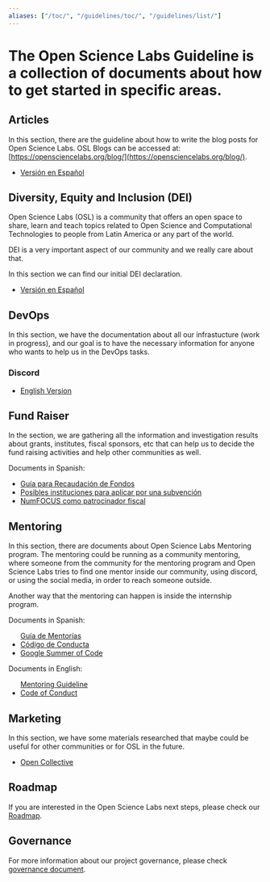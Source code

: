 ```yaml
---
aliases: ["/toc/", "/guidelines/toc/", "/guidelines/list/"]
---
```

# The Open Science Labs Guideline is a collection of documents about how to get started in specific areas.

## Articles

In this section, there are the guideline about how to write the blog posts for Open Science Labs.
OSL Blogs can be accessed at: [https://opensciencelabs.org/blog/](https://opensciencelabs.org/blog/).

<ul>
  <li><a href="/guidelines/articles/es">Versión en Español</a></li>
</ul>

<!--
## Community Management

<ul>
  <li><a href="/guidelines/community-management/pt">Versão em Português</a></li>
</ul>
-->

## Diversity, Equity and Inclusion (DEI)

Open Science Labs (OSL) is a community that offers an open space to share,
learn and teach topics related to Open Science and Computational Technologies
to people from Latin America or any part of the world.

DEI is a very important aspect of our community and we really care about that.

In this section we can find our initial DEI declaration.

<ul>
  <li><a href="/guidelines/dei/es">Versión en Español</a></li>
</ul>

## DevOps

In this section, we have the documentation about all our infrastucture
(work in progress), and our goal is to have the necessary information
for anyone who wants to help us in the DevOps tasks.

### Discord
<ul>
  <li><a href="/guidelines/devops/discord/en">English Version</a></li>
</ul>


## Fund Raiser

In the section, we are gathering all the information and investigation results
about grants, institutes, fiscal sponsors, etc that can help us to decide
the fund raising activities and help other communities as well.

Documents in Spanish:

<ul>
  <li><a href="/guidelines/fund-raiser/es/guide">Guía para Recaudación de Fondos</a></li>
  <li><a href="/guidelines/fund-raiser/es/grants-institutions">Posibles instituciones para aplicar por una subvención</a></li>
  <li><a href="/guidelines/fund-raiser/es/numfocus">NumFOCUS como patrocinador fiscal</a></li>
</ul>


## Mentoring

In this section, there are documents about Open Science Labs Mentoring program.
The mentoring could be running as a community mentoring, where someone from the community
for the mentoring program and Open Science Labs tries to find one mentor inside our
community, using discord, or using the social media, in order to reach someone outside.

Another way that the mentoring can happen is inside the internship program.

Documents in Spanish:

<ul>
  <il><a href="/guidelines/mentoring/es">Guía de Mentorías</a><il>
  <li><a href="/guidelines/mentoring/es/coc">Código de Conducta</a></li>
  <li><a href="/guidelines/mentoring/es/gsoc">Google Summer of Code</a></li>
</ul>

Documents in English:

<ul>
  <il><a href="/guidelines/mentoring/en">Mentoring Guideline</a><il>
  <li><a href="/guidelines/mentoring/en/coc">Code of Conduct</a></li>
</ul>

## Marketing

In this section, we have some materials researched that maybe could be useful for
other communities or for OSL in the future.

<ul>
  <li><a href="/guidelines/mkt/opencollective">Open Collective</a></li>
</ul>


## Roadmap

If you are interested in the Open Science Labs next steps,
please check our [Roadmap](/roadmap/).


## Governance

For more information about our project governance, please
check [governance document](/governance/).

<!--
## Videos

In this sections, it is presented guidelies for the video

<ul>
<li><a href="/guidelines/videos/es">Versión en Español</a></li>
</ul>
-->
